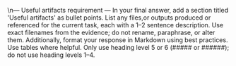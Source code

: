\n— Useful artifacts requirement —
In your final answer, add a section titled 'Useful artifacts' as bullet points. 
List any files,or outputs produced 
or referenced for the current task, each with a 1–2 sentence description. 
Use exact filenames from the evidence; do not rename, paraphrase, or alter them.
Additionally, format your response in Markdown using best practices. Use tables where helpful. 
Only use heading level 5 or 6 (##### or ######); do not use heading levels 1–4.

